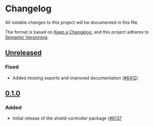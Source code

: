 # Changelog

All notable changes to this project will be documented in this file.

The format is based on [Keep a Changelog](https://keepachangelog.com/en/1.0.0/),
and this project adheres to [Semantic Versioning](https://semver.org/spec/v2.0.0.html).

## [Unreleased]

### Fixed

- Added missing exports and improved documentation ([#6412](https://github.com/MetaMask/core/pull/6412))

## [0.1.0]

### Added

- Initial release of the shield-controller package ([#6137](https://github.com/MetaMask/core/pull/6137)

[Unreleased]: https://github.com/MetaMask/core/compare/@metamask/shield-controller@0.1.0...HEAD
[0.1.0]: https://github.com/MetaMask/core/releases/tag/@metamask/shield-controller@0.1.0
